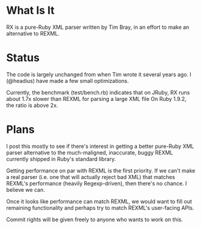 What Is It
==========

RX is a pure-Ruby XML parser written by Tim Bray, in an
effort to make an alternative to REXML.

Status
======

The code is largely unchanged from when Tim wrote it
several years ago. I (@headius) have made a few small
optimizations.

Currently, the benchmark (test/bench.rb) indicates that
on JRuby, RX runs about 1.7x slower than REXML for parsing
a large XML file On Ruby 1.9.2, the ratio is above 2x.

Plans
=====

I post this mostly to see if there's interest in getting a
better pure-Ruby XML parser alternative to the
much-maligned, inaccurate, buggy REXML currently shipped
in Ruby's standard library.

Getting performance on par with REXML is the first
priority. If we can't make a real parser (i.e. one that
will actually reject bad XML) that matches REXML's
performance (heavily Regexp-driven), then there's no
chance. I believe we can.

Once it looks like performance can match REXML, we would
want to fill out remaining functionality and perhaps try
to match REXML's user-facing APIs.

Commit rights will be given freely to anyone who wants to
work on this.